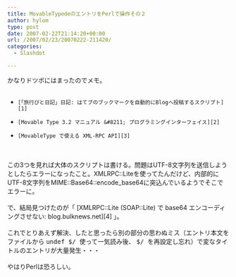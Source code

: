 ```yaml
---
title: MovableTypedeのエントリをPerlで操作その２
author: hylom
type: post
date: 2007-02-22T21:14:20+00:00
url: /2007/02/23/20070222-211420/
categories:
  - Slashdot

---
```

かなりドツボにはまったのでメモ。  
</br> 

  *     [「旅行びと日記」日記: はてブのブックマークを自動的にBlogへ投稿するスクリプト][1] 
  *     [Movable Type 3.2 マニュアル &#8211; プログラミングインターフェイス][2] 
  *     [MovableType で使える XML-RPC API][3] 

</br>  
</br>   
この3つを見れば大体のスクリプトは書ける。問題はUTF-8文字列を送信しようとしたらエラーになったこと。XMLRPC::Liteを使ってたんだけど、内部的にUTF-8文字列をMIME::Base64::encode_base64に突込んでいるようでそこでエラーに。</br>  
</br>   
で、結局見つけたのが「   [XMLRPC::Lite (SOAP::Lite) で base64 エンコーディングさせない: blog.bulknews.net][4] 」。</br>  
</br>   
これでとりあえず解決、したと思ったら別の部分の思わぬミス（エントリ本文をファイルから   <tt>undef $/ </tt> 使って一気読み後、   <tt>$/ </tt> を再設定し忘れ）で変なタイトルのエントリが大量発生・・・</br>  
</br>   
やはりPerlは恐ろしい。</br>  
</br>

 [1]: http://tdiary.seesaa.net/article/14158954.html
 [2]: http://www.sixapart.jp/movabletype/manual/3.2/mtmanual_programmatic.html
 [3]: http://www.na.rim.or.jp/~tsupo/program/blogTool/mt_xmlRpc.html
 [4]: http://blog.bulknews.net/mt/archives/001892.html
